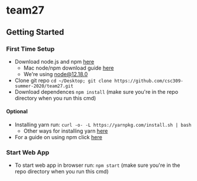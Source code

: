 # team27

## Getting Started

### First Time Setup
- Download node.js and npm [here](https://nodejs.org/en/download/)
  - Mac node/npm download guide [here](https://treehouse.github.io/installation-guides/mac/node-mac.html)
  - We're using node@12.18.0
- Clone git repo `cd ~/Desktop; git clone https://github.com/csc309-summer-2020/team27.git`
- Download dependences `npm install` (make sure you're in the repo directory when you run this cmd)

#### Optional
- Installing yarn run: `curl -o- -L https://yarnpkg.com/install.sh | bash`
  - Other ways for installing yarn [here](https://classic.yarnpkg.com/en/docs/install/#mac-stable)
- For a guide on using npm click [here](https://nodesource.com/blog/an-absolute-beginners-guide-to-using-npm/)

### Start Web App
- To start web app in browser run: `npm start` (make sure you're in the repo directory when you run this cmd) 
